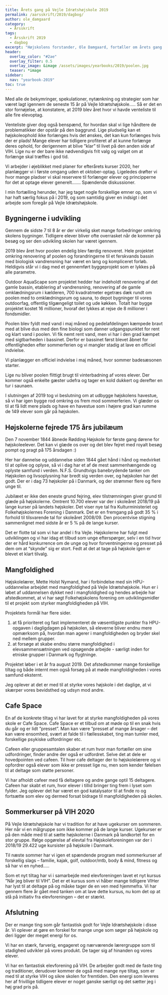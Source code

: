 ```yaml
---
title: Årets gang på Vejle Idrætshøjskole 2019
permalink: /aarsskrift/2019/dagbog/
author: ole_damgaard
category:
  - Årsskrift
tags:
  - Årsskrift 2019
  - dagbog
excerpt: "Højskolens forstander, Ole Damgaard, fortæller om årets gang i 2019 på Vejle Idrætshøjskole."
header:
  overlay_color: "#2ae"
  overlay_filter: 0.5
  overlay_image: &image /assets/images/yearbooks/2019/poolen.jpg
  teaser: *image
sidebar:
  nav: "yearbook-2019"
toc: true
---
```


Med alle de bekymringer, spekulationer, nytænkning og strategier som har været lagt igennem de seneste 15 år på Vejle Idrætshøjskole….. Så er det en stor fornøjelse, at konstatere, at 2019 blev året hvor vi havde venteliste til alle fire elevoptag.

Venteliste giver dog også benspænd, for hvordan skal vi lige håndtere de problematikker der opstår på den baggrund. Lige pludselig kan et højskoleophold ikke forlænges hvis det ønskes, det kan kun forlænges hvis der er plads! Mange elever har tidligere profiteret af at kunne forlænge deres ophold, for derigennem at blive ”klar” til livet på den anden side af VIH. Lige nu er der bare ikke nødvendigvis frit valg og valget om at forlænge skal træffes i god tid.

Vi arbejder i øjeblikket med planer for efterårets kurser 2020, her planlægger vi i første omgang uden et oktober-optag. Ligeledes drøfter vi hvor mange pladser vi skal reservere til forlænger elever og principperne for det at optage elever generelt……. Spændende diskussioner.

I min fortælling herunder, har jeg taget nogle forskellige emner op, som vi har haft særlig fokus på i 2019, og som samtidig giver en indsigt i det arbejde som foregår på Vejle Idrætshøjskole.

## Bygningerne i udvikling 

Gennem de sidste 7 til 8 år er der virkelig sket mange forbedringer omkring skolens bygninger. Tidligere elever bliver ofte overrasket når de kommer på besøg og ser den udvikling skolen har været igennem. 

2019 blev året hvor poolen endelig blev færdig renoveret. Hele projektet omkring renovering af poolen og forandringerne til et ferskvands bassin med biologisk vandrensning har været en lang og kompliceret forløb. Heldigvis står vi i dag med et gennemført byggeprojekt som er lykkes på alle parametre.

Outdoor AquaScape som projektet hedder har indeholdt renovering af det gamle bassin, etablering af vandrensning, renovering af de gamle omklædningsrum i kælderen, 700 kvadratmeter egetræs dæk rundt om poolen med to omklædningsrum og sauna, to depot bygninger til vores outdoorfag, offentlig tilgængeligt toilet og ude køkken. Totalt har bygge projektet kostet 16 millioner, hvoraf det lykkes at rejse de 8 millioner i fondsmidler.

Poolen blev fyldt med vand i maj måned og pedelafdelingen kæmpede bravt med at blive dus med den fine biologi som danner udgangspunktet for rent og klart vand i poolen. Vi fik nemt rent vand, men vi har i den grad kæmpet med sigtbarheden i bassinet. Derfor er bassinet først blevet åbnet for offentligheden efter sommerferien og vi mangler stadig at lave en officiel indvielse.

Vi planlægger en officiel indvielse i maj måned, hvor sommer badesæsonen starter.

Lige nu bliver poolen flittigt brugt til vinterbadning af vores elever. Der kommer også enkelte gæster udefra og tager en kold dukkert og derefter en tur i saunaen.

I slutningen af 2019 tog vi beslutning om at udbygge højskolens havestue, så vi har igen bygge rod omkring os frem mod sommerferien. Vi glæder os til at få lidt mere plads og have en havestue som i højere grad kan rumme de 149 elever som går på højskolen.

## Højskolerne fejrede 175 års jubilæum

Den 7 november 1844 åbnede Rødding Højskole for første gang dørene for højskoleelever. Det kan vi glæde os over og det blev fejret med royalt besøg pompt og pragt på 175 årsdagen :)

Her har dannelse og uddannelse siden 1844 gået hånd i hånd og medvirket til at oplive og oplyse, så vi i dag har et af de mest sammenhængende og oplyste samfund i verden. N.F.S. Grundtvigs banebrydende tanker om Højskolen og livsoplysning har bredt sig verden over, og højskolen har det godt. Der er i dag 73 højskoler på i Danmark, og der strømmer flere og flere unge til.

Jubilæet er ikke den eneste grund fejring, elev tilstrømningen giver grund til glæde på højskolerne. Omtrent 10.700 elever var der i skoleåret 2018/19 på lange kurser på landets højskoler. Det viser nye tal fra Kulturministeriet og Folkehøjskolernes Forening i Danmark. Det er en fremgang på godt 35 % i forhold til tilsvarende tal for skoleåret 2008/09. Den procentvise stigning sammenlignet med sidste år er 5 % på de lange kurser.

Det er flotte tal som vi har andel i fra Vejle. Højskolerne har fulgt med udviklingen og vi har idag et tilbud som unge efterspørger, selv i en tid hvor der er hård konkurrence om de unge og hvor forventningerne og presset på dem om at “skynde” sig er stort. Fedt at det at tage på højskole igen er blevet et klart tilvalg.

## Mangfoldighed

Højskolelærer, Mette Holst Nymand, har i forbindelse med sin HPU-uddannelse arbejdet med mangfoldighed på Vejle Idrætshøjskole. Hun er i løbet af uddannelsen dykket ned i mangfoldighed og hendes arbejde har afstedkommet, at vi har søgt Folkehøjskolens forening om udviklingsmidler til et projekt som styrker mangfoldigheden på VIH.

Projektets formål har flere sider.

1. at få prioriteret og fast implementeret de væsentligste punkter fra HPU-opgaven i dagligdagen på højskolen, så eleverne bliver endnu mere opmærksom på, hvordan man agerer i mangfoldigheden og bryder skel ned mellem grupper.
2. at forsøge at skabe endnu større mangfoldighed i elevsammensætningen ved opsøgende arbejde - særligt inden for etniske grupper i Danmark og flygtninge.

Projektet løber i et år fra august 2019. Det afstedkommer mange forskellige tiltag og både internt men også forsøg på at møde mangfoldigheden i vores samfund eksternt.

Jeg oplever at det er med til at styrke vores højskole i det daglige, at vi skærper vores bevidsthed og udsyn mod andre.
 
## Cafe Space

En af de konkrete tiltag vi har lavet for at styrke mangfoldigheden på vores skole er Cafe Space. Cafe Space er et tilbud om at møde op til en snak hvis du går og er lidt ”presset”. Man kan være ”presset af mange årsager – det kan være ensomhed, svært at falde til i fællesskabet, ting man tumler med, forskellige psykiske udfordringer etc.

Cafeen eller gruppesamtalen skaber et rum hvor man fortæller om sine udfordringer, finder andre der også er udfordret. Selve det at dele er hovedpointen ved cafeen. Til hver cafe deltager der to højskolelærere og vi opfordrer også elever som ikke er presset lige nu, men som kender følelsen til at deltage som støtte personer.

Vi har afholdt cafeer med få deltagere og andre gange optil 15 deltagere. Cafeen har skabt et rum, hvor elever i tillid bringer ting frem i lyset som fylder. Jeg oplever det har været en god katalysator til at finde ro og fortsætte som elev og dermed forsat bidrage til mangfoldigheden på skolen.
 
## Sommerkurser på VIH 2020

På Vejle Idrætshøjskole har vi tradition for at have ugekurser om sommeren. Her når vi en målgruppe som ikke kommer på de lange kurser. Ugekurser er på den måde med til at sætte højskolerne i Danmark på landkortet for en stor gruppe. Ifølge opgørelse af elevtal fra Højskoleforeningen var der i 2018/19 29.422 uge kursister på højskole i Danmark.

Til næste sommer har vi igen et spændende program med sommerkurser af forskellig slags – familie, kajak, golf, outdoor/mtb, body & mind, fitness og så har vi en nyhed…..

Som et nyt tiltag har vi i samarbejde med elevforeningen lavet et nyt kursus ”Når jeg bliver til VIH”. Det er et kursus som vi håber mange tidligere VIHer har lyst til at deltage på og måske tager de en ven med hjemmefra. Vi har gennem flere år gået med tanken om at lave dette kursus, nu kom det op at stå på initiativ fra elevforeningen – det er stærkt.
  
## Afslutning

Der er mange ting som går fantastisk godt for Vejle Idrætshøjskole i disse år. Vi oplever at gøre en forskel for mange unge som søger på højskole og deri ligger der meget energi for os.

Vi har en stærk, farverig, engageret og nærværende lærergruppe som til stadighed udvikler på vores produkt. De tager sig af hinanden og vores elever.

Vi har en fantastisk elevforening på VIH. De arbejder godt med de faste ting og traditioner, derudover kommer de også med mange nye tiltag, som er med til at styrke VIH og sikre skolen for fremtiden. Den energi som leveres her af frivillige tidligere elever er noget ganske særligt og det sætter jeg i høj grad pris på.
